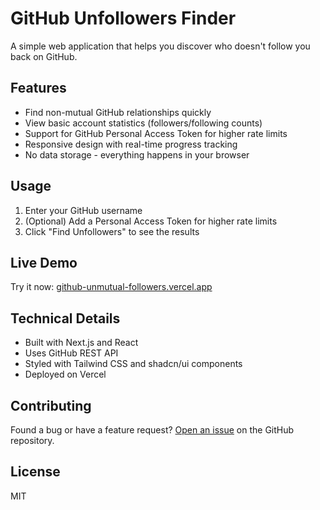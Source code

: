 # GitHub Unfollowers Finder

A simple web application that helps you discover who doesn't follow you back on GitHub.

## Features

- Find non-mutual GitHub relationships quickly
- View basic account statistics (followers/following counts)
- Support for GitHub Personal Access Token for higher rate limits
- Responsive design with real-time progress tracking
- No data storage - everything happens in your browser

## Usage

1. Enter your GitHub username
2. (Optional) Add a Personal Access Token for higher rate limits
3. Click "Find Unfollowers" to see the results

## Live Demo

Try it now: [github-unmutual-followers.vercel.app](https://github-unmutual-followers.vercel.app)

## Technical Details

- Built with Next.js and React
- Uses GitHub REST API
- Styled with Tailwind CSS and shadcn/ui components
- Deployed on Vercel

## Contributing

Found a bug or have a feature request? [Open an issue](https://github.com/nonme/github-unmutual-followers/issues) on the GitHub repository.

## License

MIT
